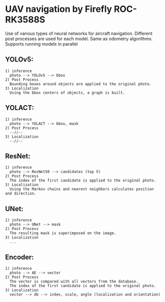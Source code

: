# UAV navigation by Firefly ROC-RK3588S
Use of various types of neural networks for aircraft navigation.
Different post processes are used for each model. Same as odometry algorithms.
Supports running models in parallel

## YOLOv5:
```
1) inference
  photo --> YOLOv5 --> bbox
2) Post Process
  Bounding boxes around objects are applied to the original photo.
3) Localization
  Using the bbox centers of objects, a graph is built.
```
## YOLACT:
```
1) inference
  photo --> YOLACT --> bbox, mask
2) Post Process
  --//--
3) Localization
  --//--
```

## ResNet:
```
1) inference
  photo --> ResNet50 --> candidates (top 5)
2) Post Process
  The index of the first candidate is applied to the original photo.
3) Localization
  Using the Markov chains and nearest neighbors calculates position and direction.
```

## UNet:
```
1) inference
  photo --> UNet --> mask
2) Post Process
  The resulting mask is superimposed on the image.
3) Localization
  ...
```

## Encoder:
```
1) inference
  photo --> AE --> vector
2) Post Process
  The vector is compared with all vectors from the database. 
  The index of the first candidate is applied to the original photo.
3) Localization
  vector --> db --> index, scale, angle (localization and orientation)
```
